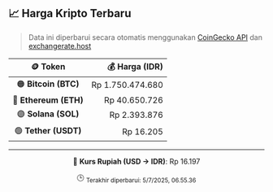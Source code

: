 

<!-- HARGA_KRIPTO -->
## 📈 Harga Kripto Terbaru

> Data ini diperbarui secara otomatis menggunakan [CoinGecko API](https://www.coingecko.com/) dan [exchangerate.host](https://exchangerate.host/)

<div align="center">

| 🪙 Token | 💰 Harga (IDR) |
|:------:|---------------:|
| 🟠 **Bitcoin (BTC)**   | Rp 1.750.474.680 |
| 🔵 **Ethereum (ETH)**  | Rp 40.650.726 |
| 🟣 **Solana (SOL)**    | Rp 2.393.876 |
| 🟢 **Tether (USDT)**   | Rp 16.205 |

---

💱 **Kurs Rupiah (USD → IDR)**: Rp 16.197

🕒 <sub>Terakhir diperbarui: 5/7/2025, 06.55.36</sub>

</div>
<!-- /HARGA_KRIPTO -->
